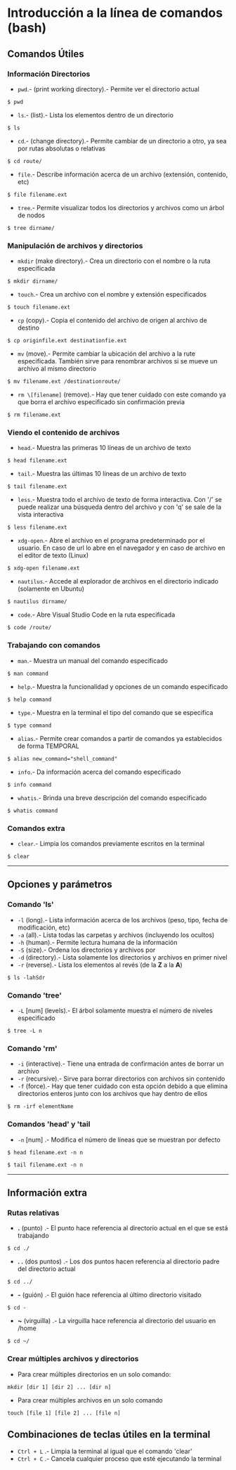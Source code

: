 # **Introducción a la línea de comandos (bash)**

## **Comandos Útiles**

### Información Directorios
- `pwd`.- (print working directory).- Permite ver el directorio actual
~~~
$ pwd
~~~
- `ls`.- (list).- Lista los elementos dentro de un directorio
~~~
$ ls
~~~
- `cd`.- (change directory).- Permite cambiar de un directorio a otro, ya sea por rutas absolutas o relativas
~~~
$ cd route/
~~~
- `file`.- Describe información acerca de un archivo (extensión, contenido, etc)
~~~
$ file filename.ext
~~~
- `tree`.- Permite visualizar todos los directorios y archivos como un árbol de nodos
~~~
$ tree dirname/
~~~

### Manipulación de archivos y directorios
- `mkdir` (make directory).- Crea un directorio con el nombre o la ruta especificada
~~~
$ mkdir dirname/
~~~
- `touch`.- Crea un archivo con el nombre y extensión especificados
~~~
$ touch filename.ext
~~~
- `cp` (copy).- Copia el contenido del archivo de origen al archivo de destino
~~~
$ cp originfile.ext destinationfie.ext
~~~
- `mv` (move).- Permite cambiar la ubicación del archivo a la rute especificada. También sirve para renombrar archivos si se mueve un archivo al mismo directorio
~~~
$ mv filename.ext /destinationroute/
~~~
- `rm \[filename]` (remove).- Hay que tener cuidado con este comando ya que borra el archivo especificado sin confirmación previa
~~~
$ rm filename.ext
~~~

### Viendo el contenido de archivos

- `head`.- Muestra las primeras 10 líneas de un archivo de texto
~~~
$ head filename.ext
~~~
- `tail`.- Muestra las últimas 10 líneas de un archivo de texto
~~~
$ tail filename.ext
~~~
- `less`.- Muestra todo el archivo de texto de forma interactiva. Con '\/' se puede realizar una búsqueda dentro del archivo y con 'q' se sale de la vista interactiva
~~~
$ less filename.ext
~~~
- `xdg-open`.- Abre el archivo en el programa predeterminado por el usuario. En caso de url lo abre en el navegador y en caso de archivo en el editor de texto (Linux)
~~~
$ xdg-open filename.ext
~~~
- `nautilus`.- Accede al explorador de archivos en el directorio indicado (solamente en Ubuntu)
~~~
$ nautilus dirname/
~~~
- `code`.- Abre Visual Studio Code en la ruta especificada
~~~
$ code /route/
~~~

### Trabajando con comandos

- `man`.- Muestra un manual del comando especificado
~~~
$ man command
~~~
- `help`.- Muestra la funcionalidad y opciones de un comando especificado
~~~
$ help command
~~~
- `type`.- Muestra en la terminal el tipo del comando que se especifica
~~~
$ type command
~~~
- `alias`.- Permite crear comandos a partir de comandos ya establecidos de forma TEMPORAL
~~~
$ alias new_command="shell_command"
~~~
- `info`.- Da información acerca del comando especificado
~~~
$ info command
~~~
- `whatis`.- Brinda una breve descripción del comando especificado
~~~
$ whatis command
~~~


### Comandos extra

- `clear`.- Limpia los comandos previamente escritos en la terminal
~~~
$ clear
~~~

---

## **Opciones y parámetros**

### Comando 'ls'
- `-l` (long).- Lista información acerca de los archivos (peso, tipo, fecha de modificación, etc)
- `-a` (all).- Lista todas las carpetas y archivos (incluyendo los ocultos)
- `-h` (human).- Permite lectura humana de la información
- `-S` (size).- Ordena los directorios y archivos por 
- `-d` (directory).- Lista solamente los directorios y archivos en primer nivel
- `-r` (reverse).- Lista los elementos al revés (de la **Z** a la **A**)
~~~
$ ls -lahSdr
~~~

### Comando 'tree'
- `-L` \[num] (levels).- El árbol solamente muestra el número de niveles especificado 
~~~
$ tree -L n
~~~

### Comando 'rm'
- `-i` (interactive).- Tiene una entrada de confirmación antes de borrar un archivo
- `-r` (recursive).- Sirve para borrar directorios con archivos sin contenido
- `-f` (force).- Hay que tener cuidado con esta opción debido a que elimina directorios enteros junto con los archivos que hay dentro de ellos
~~~
$ rm -irf elementName
~~~

### Comandos 'head' y 'tail
- `-n` \[num] .- Modifica el número de líneas que se muestran por defecto
~~~
$ head filename.ext -n n 
~~~
~~~
$ tail filename.ext -n n 
~~~

---

## **Información extra**

### Rutas relativas

- **.** (punto) .- El punto hace referencia al directorio actual en el que se está trabajando
~~~
$ cd ./
~~~
- **. .** (dos puntos) .- Los dos puntos hacen referencia al directorio padre del directorio actual
~~~
$ cd ../
~~~
- **\-** (guión) .- El guión hace referencia al último directorio visitado
~~~
$ cd -
~~~
- **~** (virguilla) .- La virguilla hace referencia al directorio del usuario en /home
~~~
$ cd ~/
~~~

### Crear múltiples archivos y directorios

- Para crear múltiples directorios en un solo comando:
~~~
mkdir [dir 1] [dir 2] ... [dir n]
~~~
- Para crear múltiples archivos en un solo comando
~~~
touch [file 1] [file 2] ... [file n]
~~~

## **Combinaciones de teclas útiles en la terminal**
- `Ctrl + L` .- Limpia la terminal al igual que el comando 'clear'
- `Ctrl + C` .- Cancela cualquier proceso que esté ejecutando la terminal
